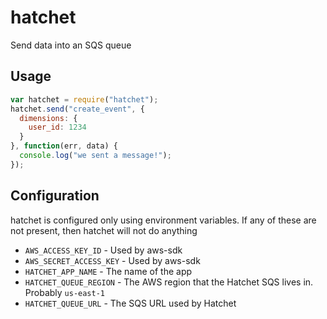 # hatchet

Send data into an SQS queue

## Usage

```javascript
var hatchet = require("hatchet");
hatchet.send("create_event", {
  dimensions: {
    user_id: 1234
  }
}, function(err, data) {
  console.log("we sent a message!");
});
```

## Configuration

hatchet is configured only using environment variables. If any of these are not present, then hatchet will not do anything

* `AWS_ACCESS_KEY_ID` - Used by aws-sdk
* `AWS_SECRET_ACCESS_KEY` - Used by aws-sdk
* `HATCHET_APP_NAME` - The name of the app
* `HATCHET_QUEUE_REGION` - The AWS region that the Hatchet SQS lives in. Probably `us-east-1`
* `HATCHET_QUEUE_URL` - The SQS URL used by Hatchet

